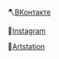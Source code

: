 🪓[ВКонтакте](https://vk.com/duckfromdonskoy)

🏹[Instagram](https://www.instagram.com/duckfromdonskoy/) 

🔪[Artstation](https://www.artstation.com/thedolaxom)

